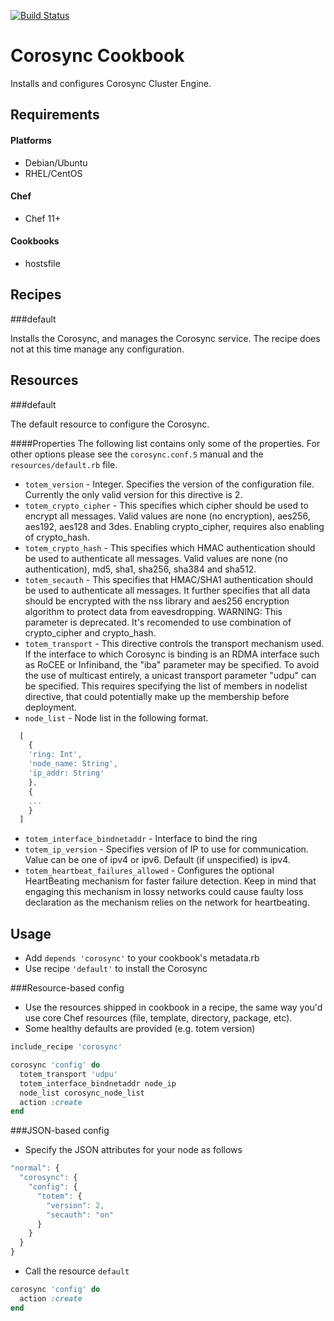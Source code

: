 [![Build Status](https://travis-ci.org/upcFrost/chef_corosync_cookbook.svg?branch=master)](https://travis-ci.org/upcFrost/chef_corosync_cookbook)

Corosync Cookbook
=================

Installs and configures Corosync Cluster Engine.

Requirements
------------
#### Platforms
- Debian/Ubuntu
- RHEL/CentOS

#### Chef
- Chef 11+

#### Cookbooks
- hostsfile

Recipes
-------

###default

Installs the Corosync, and manages the Corosync service. 
The recipe does not at this time manage any configuration.

Resources
---------

###default

The default resource to configure the Corosync.

####Properties
The following list contains only some of the properties.
For other options please see the `corosync.conf.5` manual and the ```resources/default.rb``` file.

- `totem_version` - Integer. Specifies the version of the configuration file.
              Currently the only valid version for this directive is 2.
- `totem_crypto_cipher` - This specifies which  cipher  should  be  used  to  encrypt  all
              messages.   Valid  values  are  none  (no  encryption),  aes256,
              aes192, aes128 and 3des.  Enabling crypto_cipher, requires  also
              enabling of crypto_hash.
- `totem_crypto_hash` - This specifies which  HMAC  authentication  should  be  used  to
              authenticate   all   messages.   Valid   values   are  none  (no
              authentication), md5, sha1, sha256, sha384 and sha512.
- `totem_secauth` - This  specifies  that HMAC/SHA1 authentication should be used to
              authenticate all messages.  It further specifies that  all  data
              should  be  encrypted with the nss library and aes256 encryption
              algorithm to protect data from eavesdropping.
              WARNING: This parameter is deprecated. It's  recomended  to  use
              combination of crypto_cipher and crypto_hash.
- `totem_transport` - This directive controls the transport mechanism  used.   If  the
              interface to which Corosync is binding is an RDMA interface such
              as RoCEE or Infiniband, the "iba" parameter  may  be  specified.
              To  avoid  the  use  of  multicast entirely, a unicast transport
              parameter "udpu" can be specified.  This requires specifying the
              list  of  members  in nodelist directive, that could potentially
              make up the membership before deployment.
- `node_list` - Node list in the following format.
```javascript
  [
    {
    'ring: Int', 
    'node_name: String', 
    'ip_addr: String'
    },
    {
    ...
    }
  ]
```
- `totem_interface_bindnetaddr` - Interface to bind the ring
- `totem_ip_version` - Specifies version of IP to use for communication. Value  can  be
              one of ipv4 or ipv6. Default (if unspecified) is ipv4.
- `totem_heartbeat_failures_allowed` - Configures  the  optional  HeartBeating
              mechanism  for  faster  failure  detection.  Keep  in  mind that
              engaging this mechanism in lossy  networks  could  cause  faulty
              loss  declaration  as  the  mechanism  relies on the network for
              heartbeating.

Usage
-----
- Add ```depends 'corosync'``` to your cookbook's metadata.rb
- Use recipe ```'default'``` to install the Corosync

###Resource-based config

- Use the resources shipped in cookbook in a recipe, the same way you'd
  use core Chef resources (file, template, directory, package, etc).
- Some healthy defaults are provided (e.g. totem version)

```ruby
include_recipe 'corosync'

corosync 'config' do
  totem_transport 'udpu'
  totem_interface_bindnetaddr node_ip
  node_list corosync_node_list
  action :create
end
```

###JSON-based config

- Specify the JSON attributes for your node as follows

```javascript
"normal": {
  "corosync": {
    "config": {
      "totem": {
        "version": 2,
        "secauth": "on"
      }
    }
  }
}
```

- Call the resource ```default```

```ruby
corosync 'config' do
  action :create
end
```
